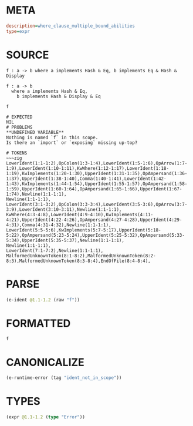 # META
~~~ini
description=where_clause_multiple_bound_abilities
type=expr
~~~
# SOURCE
~~~roc
f : a -> b where a implements Hash & Eq, b implements Eq & Hash & Display

f : a -> b
  where a implements Hash & Eq,
    b implements Hash & Display & Eq

f
~~~
~~~
# EXPECTED
NIL
# PROBLEMS
**UNDEFINED VARIABLE**
Nothing is named `f` in this scope.
Is there an `import` or `exposing` missing up-top?

# TOKENS
~~~zig
LowerIdent(1:1-1:2),OpColon(1:3-1:4),LowerIdent(1:5-1:6),OpArrow(1:7-1:9),LowerIdent(1:10-1:11),KwWhere(1:12-1:17),LowerIdent(1:18-1:19),KwImplements(1:20-1:30),UpperIdent(1:31-1:35),OpAmpersand(1:36-1:37),UpperIdent(1:38-1:40),Comma(1:40-1:41),LowerIdent(1:42-1:43),KwImplements(1:44-1:54),UpperIdent(1:55-1:57),OpAmpersand(1:58-1:59),UpperIdent(1:60-1:64),OpAmpersand(1:65-1:66),UpperIdent(1:67-1:74),Newline(1:1-1:1),
Newline(1:1-1:1),
LowerIdent(3:1-3:2),OpColon(3:3-3:4),LowerIdent(3:5-3:6),OpArrow(3:7-3:9),LowerIdent(3:10-3:11),Newline(1:1-1:1),
KwWhere(4:3-4:8),LowerIdent(4:9-4:10),KwImplements(4:11-4:21),UpperIdent(4:22-4:26),OpAmpersand(4:27-4:28),UpperIdent(4:29-4:31),Comma(4:31-4:32),Newline(1:1-1:1),
LowerIdent(5:5-5:6),KwImplements(5:7-5:17),UpperIdent(5:18-5:22),OpAmpersand(5:23-5:24),UpperIdent(5:25-5:32),OpAmpersand(5:33-5:34),UpperIdent(5:35-5:37),Newline(1:1-1:1),
Newline(1:1-1:1),
LowerIdent(7:1-7:2),Newline(1:1-1:1),
MalformedUnknownToken(8:1-8:2),MalformedUnknownToken(8:2-8:3),MalformedUnknownToken(8:3-8:4),EndOfFile(8:4-8:4),
~~~
# PARSE
~~~clojure
(e-ident @1.1-1.2 (raw "f"))
~~~
# FORMATTED
~~~roc
f
~~~
# CANONICALIZE
~~~clojure
(e-runtime-error (tag "ident_not_in_scope"))
~~~
# TYPES
~~~clojure
(expr @1.1-1.2 (type "Error"))
~~~
